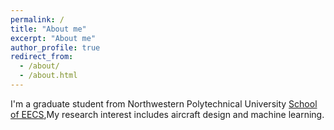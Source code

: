 ```yaml
---
permalink: /
title: "About me"
excerpt: "About me"
author_profile: true
redirect_from: 
  - /about/
  - /about.html
---
```


I'm a graduate student from Northwestern Polytechnical University [School of EECS](https://eecs.pku.edu.cn/),My research interest includes aircraft design and machine learning.


